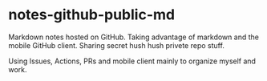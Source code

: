 # notes-github-public-md
Markdown notes hosted on GitHub. 
Taking advantage of markdown and the mobile GitHub client. 
Sharing secret hush hush privete repo stuff. 

Using Issues, Actions, PRs and mobile client mainly to organize myself and work.
